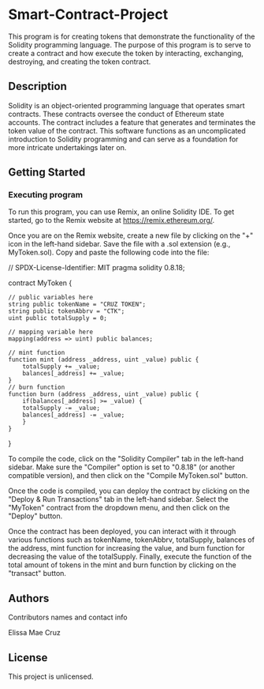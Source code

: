 # Smart-Contract-Project

This program is for creating tokens that demonstrate the functionality of the Solidity programming language. The purpose of this program is to serve to create a contract and how execute the token by interacting, exchanging, destroying, and creating the token contract.

## Description

Solidity is an object-oriented programming language that operates smart contracts. These contracts oversee the conduct of Ethereum state accounts. The contract includes a feature that generates and terminates the token value of the contract. This software functions as an uncomplicated introduction to Solidity programming and can serve as a foundation for more intricate undertakings later on.

## Getting Started

### Executing program

To run this program, you can use Remix, an online Solidity IDE. To get started, go to the Remix website at https://remix.ethereum.org/.

Once you are on the Remix website, create a new file by clicking on the "+" icon in the left-hand sidebar. Save the file with a .sol extension (e.g., MyToken.sol). Copy and paste the following code into the file:

// SPDX-License-Identifier: MIT
pragma solidity 0.8.18;


contract MyToken {

    // public variables here
    string public tokenName = "CRUZ TOKEN";
    string public tokenAbbrv = "CTK";
    uint public totalSupply = 0;

    // mapping variable here
    mapping(address => uint) public balances;

    // mint function
    function mint (address _address, uint _value) public {
        totalSupply += _value;
        balances[_address] += _value;
    }
    // burn function
    function burn (address _address, uint _value) public {
        if(balances[_address] >= _value) {
        totalSupply -= _value;
        balances[_address] -= _value;
        }
    }
}

To compile the code, click on the "Solidity Compiler" tab in the left-hand sidebar. Make sure the "Compiler" option is set to "0.8.18" (or another compatible version), and then click on the "Compile MyToken.sol" button.

Once the code is compiled, you can deploy the contract by clicking on the "Deploy & Run Transactions" tab in the left-hand sidebar. Select the "MyToken" contract from the dropdown menu, and then click on the "Deploy" button.

Once the contract has been deployed, you can interact with it through various functions such as tokenName, tokenAbbrv, totalSupply, balances of the address, mint function for increasing the value, and burn function for decreasing the value of the totalSupply. Finally, execute the function of the total amount of tokens in the mint and burn function by clicking on the "transact" button.

## Authors

Contributors names and contact info

Elissa Mae Cruz


## License

This project is unlicensed.
